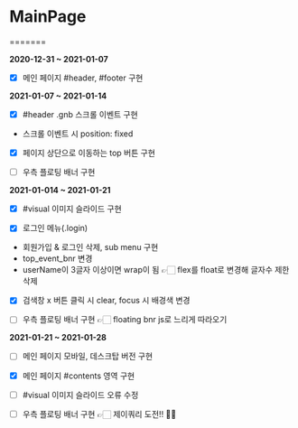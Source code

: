 # MainPage

=======

**2020-12-31 ~ 2021-01-07**

- [x] 메인 페이지 #header, #footer 구현


**2021-01-07 ~ 2021-01-14**

- [x] #header .gnb 스크롤 이벤트 구현
- 스크롤 이벤트 시 position: fixed

- [x] 페이지 상단으로 이동하는 top 버튼 구현

- [ ] 우측 플로팅 배너 구현


**2021-01-014 ~ 2021-01-21**

- [x] #visual 이미지 슬라이드 구현

- [x] 로그인 메뉴(.login)
- 회원가입 & 로그인 삭제, sub menu 구현
- top_event_bnr 변경
- userName이 3글자 이상이면 wrap이 됨 👉🏻 flex를 float로 변경해 글자수 제한 삭제

- [x] 검색창 x 버튼 클릭 시 clear, focus 시 배경색 변경

- [ ] 우측 플로팅 배너 구현 👉🏻 floating bnr js로 느리게 따라오기


**2021-01-21 ~ 2021-01-28**

- [ ] 메인 페이지 모바일, 데스크탑 버전 구현

- [x] 메인 페이지 #contents 영역 구현

- [ ] #visual 이미지 슬라이드 오류 수정

- [ ] 우측 플로팅 배너 구현 👉🏻 제이쿼리 도전!! 💪🏻
